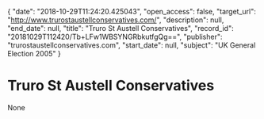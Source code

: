 {
  "date": "2018-10-29T11:24:20.425043", 
  "open_access": false, 
  "target_url": "http://www.trurostaustellconservatives.com/", 
  "description": null, 
  "end_date": null, 
  "title": "Truro St Austell Conservatives", 
  "record_id": "20181029T112420/Tb+LFw1WBSYNGRbkutfgQg==", 
  "publisher": "trurostaustellconservatives.com", 
  "start_date": null, 
  "subject": "UK General Election 2005"
}

# Truro St Austell Conservatives

None